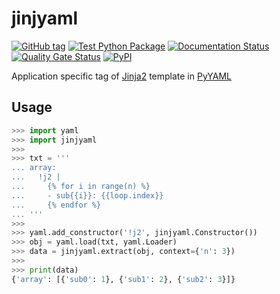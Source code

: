 # jinjyaml

[![GitHub tag](https://img.shields.io/github/tag/tanbro/jinjyaml.svg)](https://github.com/tanbro/jinjyaml)
[![Test Python Package](https://github.com/tanbro/jinjyaml/actions/workflows/python-package.yml/badge.svg)](https://github.com/tanbro/jinjyaml/actions/workflows/python-package.yml)
[![Documentation Status](https://readthedocs.org/projects/jinjyaml/badge/?version=latest)](https://jinjyaml.readthedocs.io/en/latest/?badge=latest)
[![Quality Gate Status](https://sonarcloud.io/api/project_badges/measure?project=tanbro_jinjyaml&metric=alert_status)](https://sonarcloud.io/dashboard?id=tanbro_jinjyaml)
[![PyPI](https://img.shields.io/pypi/v/jinjyaml.svg)](https://pypi.org/project/jinjyaml/)

Application specific tag of [Jinja2][] template in [PyYAML][]

## Usage

```python
>>> import yaml
>>> import jinjyaml
>>>
>>> txt = '''
... array:
...   !j2 |
...     {% for i in range(n) %}
...     - sub{{i}}: {{loop.index}}
...     {% endfor %}
... '''
>>>
>>> yaml.add_constructor('!j2', jinjyaml.Constructor())
>>> obj = yaml.load(txt, yaml.Loader)
>>> data = jinjyaml.extract(obj, context={'n': 3})
>>>
>>> print(data)
{'array': [{'sub0': 1}, {'sub1': 2}, {'sub2': 3}]}
```

[Jinja2]: https://jinja.palletsprojects.com/ "Jinja is a modern and designer-friendly templating language for Python"
[PyYAML]: https://pyyaml.org/ "PyYAML is a full-featured YAML framework for the Python programming language."
